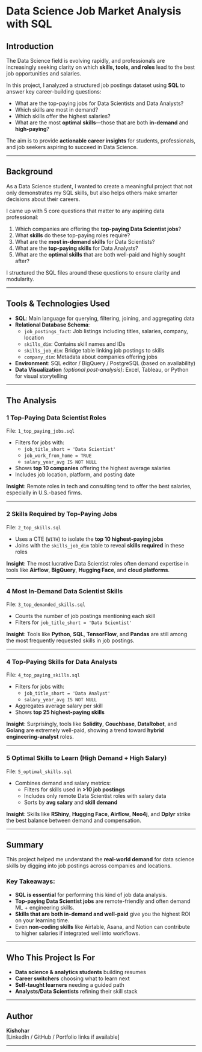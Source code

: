 # Data Science Job Market Analysis with SQL

## Introduction

The Data Science field is evolving rapidly, and professionals are increasingly seeking clarity on which **skills, tools, and roles** lead to the best job opportunities and salaries.

In this project, I analyzed a structured job postings dataset using **SQL** to answer key career-building questions:
- What are the top-paying jobs for Data Scientists and Data Analysts?
- Which skills are most in demand?
- Which skills offer the highest salaries?
- What are the most **optimal skills**—those that are both **in-demand** and **high-paying**?

The aim is to provide **actionable career insights** for students, professionals, and job seekers aspiring to succeed in Data Science.

---

## Background

As a Data Science student, I wanted to create a meaningful project that not only demonstrates my SQL skills, but also helps others make smarter decisions about their careers.

I came up with 5 core questions that matter to any aspiring data professional:
1. Which companies are offering the **top-paying Data Scientist jobs**?
2. What **skills** do these top-paying roles require?
3. What are the **most in-demand skills** for Data Scientists?
4. What are the **top-paying skills** for Data Analysts?
5. What are the **optimal skills** that are both well-paid and highly sought after?

I structured the SQL files around these questions to ensure clarity and modularity.

---

##  Tools & Technologies Used

- **SQL**: Main language for querying, filtering, joining, and aggregating data
- **Relational Database Schema**:
  - `job_postings_fact`: Job listings including titles, salaries, company, location
  - `skills_dim`: Contains skill names and IDs
  - `skills_job_dim`: Bridge table linking job postings to skills
  - `company_dim`: Metadata about companies offering jobs
- **Environment**: SQL editor / BigQuery / PostgreSQL (based on availability)
- **Data Visualization** *(optional post-analysis)*: Excel, Tableau, or Python for visual storytelling

---

## The Analysis

### 1️ **Top-Paying Data Scientist Roles**
File: `1_top_paying_jobs.sql`  
- Filters for jobs with:
  - `job_title_short = 'Data Scientist'`
  - `job_work_from_home = TRUE`
  - `salary_year_avg IS NOT NULL`
- Shows **top 10 companies** offering the highest average salaries
- Includes job location, platform, and posting date

**Insight**: Remote roles in tech and consulting tend to offer the best salaries, especially in U.S.-based firms.

---

### 2 **Skills Required by Top-Paying Jobs**
File: `2_top_skills.sql`  
- Uses a CTE (`WITH`) to isolate the **top 10 highest-paying jobs**
- Joins with the `skills_job_dim` table to reveal **skills required** in these roles

**Insight**: The most lucrative Data Scientist roles often demand expertise in tools like **Airflow**, **BigQuery**, **Hugging Face**, and **cloud platforms**.

---

### 4 **Most In-Demand Data Scientist Skills**
File: `3_top_demanded_skills.sql`  
- Counts the number of job postings mentioning each skill
- Filters for `job_title_short = 'Data Scientist'`

**Insight**: Tools like **Python**, **SQL**, **TensorFlow**, and **Pandas** are still among the most frequently requested skills in job postings.

---

### 4 **Top-Paying Skills for Data Analysts**
File: `4_top_paying_skills.sql`  
- Filters for jobs with:
  - `job_title_short = 'Data Analyst'`
  - `salary_year_avg IS NOT NULL`
- Aggregates average salary per skill
- Shows **top 25 highest-paying skills**

**Insight**: Surprisingly, tools like **Solidity**, **Couchbase**, **DataRobot**, and **Golang** are extremely well-paid, showing a trend toward **hybrid engineering-analyst** roles.

---

### 5 **Optimal Skills to Learn (High Demand + High Salary)**
File: `5_optimal_skills.sql`  
- Combines demand and salary metrics:
  - Filters for skills used in **>10 job postings**
  - Includes only remote Data Scientist roles with salary data
  - Sorts by **avg salary** and **skill demand**

**Insight**: Skills like **RShiny**, **Hugging Face**, **Airflow**, **Neo4j**, and **Dplyr** strike the best balance between demand and compensation.

---

## Summary

This project helped me understand the **real-world demand** for data science skills by digging into job postings across companies and locations.

### Key Takeaways:
- **SQL is essential** for performing this kind of job data analysis.
- **Top-paying Data Scientist jobs** are remote-friendly and often demand ML + engineering skills.
- **Skills that are both in-demand and well-paid** give you the highest ROI on your learning time.
- Even **non-coding skills** like Airtable, Asana, and Notion can contribute to higher salaries if integrated well into workflows.

---

## Who This Project Is For

-  **Data science & analytics students** building resumes
-  **Career switchers** choosing what to learn next
-  **Self-taught learners** needing a guided path
-  **Analysts/Data Scientists** refining their skill stack

---

##  Author

**Kishohar**   
[LinkedIn / GitHub / Portfolio links if available]

---

